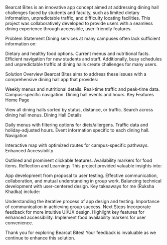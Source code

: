 Bearcat Bites is an innovative app concept aimed at addressing dining hall challenges faced by students and faculty, such as limited dietary information, unpredictable traffic, and difficulty locating facilities. This project was collaboratively developed to provide users with a seamless dining experience through accessible, user-friendly features.

Problem Statement
Dining services at many campuses often lack sufficient information on:

Dietary and healthy food options.
Current menus and nutritional facts.
Efficient navigation for new students and staff.
Additionally, busy schedules and unpredictable traffic at dining halls create challenges for many users.

Solution Overview
Bearcat Bites aims to address these issues with a comprehensive dining hall app that provides:

Weekly menus and nutritional details.
Real-time traffic and peak-time data.
Campus-specific navigation.
Dining hall events and hours.
Key Features
Home Page

View all dining halls sorted by status, distance, or traffic.
Search across dining hall menus.
Dining Hall Details

Daily menus with filtering options for diets/allergens.
Traffic data and holiday-adjusted hours.
Event information specific to each dining hall.
Navigation

Interactive map with optimized routes for campus-specific pathways.
Enhanced Accessibility

Outlined and prominent clickable features.
Availability markers for food items.
Reflection and Learnings
This project provided valuable insights into:

App development from proposal to user testing.
Effective communication, collaboration, and mutual understanding in group work.
Balancing technical development with user-centered design.
Key takeaways for me (Ruksha Khadka) include:

Understanding the iterative process of app design and testing.
Importance of communication in achieving group success.
Next Steps
Incorporate feedback for more intuitive UI/UX design.
Highlight key features for enhanced accessibility.
Implement food availability markers for user convenience.

Thank you for exploring Bearcat Bites! Your feedback is invaluable as we continue to enhance this solution.
